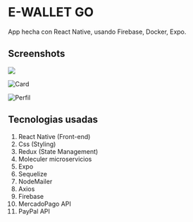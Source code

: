 # E-WALLET GO
App hecha con React Native, usando Firebase, Docker, Expo.

## Screenshots
<img src="https://ibb.co/YZ1P0J4"/>

![Card](https://ibb.co/XkFhWmV)

![Perfil](https://ibb.co/ZN4QvLD)


## Tecnologias usadas
1. React Native (Front-end)
2. Css (Styling)
3. Redux (State Management)
4. Moleculer microservicios
5. Expo
6. Sequelize
7. NodeMailer
8. Axios
9. Firebase
10. MercadoPago API
11. PayPal API
